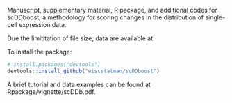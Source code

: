 
Manuscript, supplementary material, R package, and additional codes for scDDboost,
a methodology for scoring changes in the distribution of single-cell expression data.


Due the limititation of file size, data are available at:



To install the package:
```R
# install.packages("devtools")
devtools::install_github("wiscstatman/scDDboost")
```
A brief tutorial and data examples can be found at Rpackage/vignette/scDDb.pdf. 
